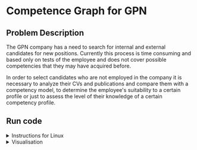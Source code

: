 # Competence Graph for GPN

## Problem Description
The GPN company has a need to search for internal and external candidates for
new positions. Currently this process is time consuming and based only on tests
of the employee and does not cover possible competencies that they may have acquired before.


In order to select candidates who are not employed in the company 
it is necessary to analyze their CVs and publications and compare 
them with a competency model, to determine the employee's suitability 
to a certain profile or just to assess the level of their knowledge of 
a certain competency profile.

## Run code
<details>
  <summary>Instructions for Linux</summary>

1. If necessary, install dependent packages
  
  ```linux
  pip install -r requirements.txt 
  ```
2. **\[Optional]** Install Tesseract-OCR to get opportunity to work with unreadble pdf-files (e.g. broken encoding). 

>Install Tesseract:
```linux
sudo apt-get install tesseract-ocr
```

> Install Russian language: <br> 
```linux
sudo wget -P /usr/share/tesseract-ocr/4.00/tessdata https://github.com/tesseract-ocr/tessdata/raw/main/rus.traineddata
```

3. Run bash command in the root folder to create
clear text database:

  ```linux
  python3 script_transform_pdf.py 
  ```
> Note 1: You need the banch of pdf files in your **data/original_data** folder.

> Note 2: If you are doing it for the first time, change the **src/params.py** parameters from

```python
START_EXTRACTION = False
CREATE_CLEAR_TEXT = False
```

to

```python
START_EXTRACTION = True
CREATE_CLEAR_TEXT = True
```

> Parameters can be reset to their original state at a later time not to waste time processing them again.

4. Run bash command in the root folder to get keywords from test file:
  ```linux
  python3 script.py 
  ```
> Then entering name of the pdf-file from **data/test_folder**. For example:

```linux
1.pdf
```
5. Your result is located at:

```linux
data/result/result.xlsx
```
</details>

<details>
  <summary>Visualisation</summary>

### Competence graph for a sample of 1000 Oil & Gas articles
<p align="center">
  <img src="images/graph.png">
</p>

> In the picture above, cluster 9 is a competence related to applied 
mathematical calculations and research.

</details>